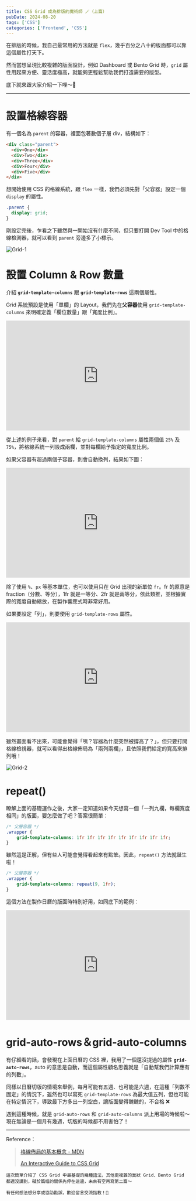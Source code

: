 ```yaml
---
title: CSS Grid 成為排版的魔術師 🪄（上篇）
pubDate: 2024-08-20
tags: ['CSS']
categories: ['Frontend', 'CSS']
---
```


在排版的時候，我自己最常用的方法就是 `flex`，幾乎百分之八十的版面都可以靠這個屬性打天下。

然而當想呈現比較複雜的版面設計，例如 Dashboard 或 Bento Grid 時，`grid` 屬性用起來方便、靈活度極高，就能夠更輕鬆幫助我們打造需要的版型。

底下就來跟大家介紹一下哩～🙌

---

# 設置格線容器

有一個名為 `parent` 的容器，裡面包著數個子層 div，結構如下：

```html
<div class="parent">
  <div>One</div>
  <div>Two</div>
  <div>Three</div>
  <div>Four</div>
  <div>Five</div>
</div>
```

想開始使用 CSS 的格線系統，跟 `flex` 一樣，我們必須先對「父容器」設定一個 `display` 的屬性。

```css
.parent {
  display: grid;
}
```

剛設定完後，乍看之下雖然與一開始沒有什麼不同，但只要打開 Dev Tool 中的格線檢測器，就可以看到 `parent` 旁邊多了小標示。

![Grid-1](./grid-1.png)

# 設置 Column & Row 數量

介紹 **`grid-template-columns`** 跟 **`grid-template-rows`** 這兩個屬性。

Grid 系統預設是使用「單欄」的 Layout，我們先在**父容器**使用 `grid-template-columns` 來明確定義「欄位數量」跟「寬度比例」。

<iframe height="300" style="width: 100%;" scrolling="no" title="Grid Basic - 設置格線容器" src="https://codepen.io/mini891110/embed/wvLyOYb?default-tab=html%2Cresult" frameborder="no" loading="lazy" allowtransparency="true" allowfullscreen="true">
  See the Pen <a href="https://codepen.io/mini891110/pen/wvLyOYb">
  Grid Basic - 設置格線容器</a> by Qiuuuu2 (<a href="https://codepen.io/mini891110">@mini891110</a>)
  on <a href="https://codepen.io">CodePen</a>.
</iframe>

從上述的例子來看，對 `parent` 給 `grid-template-columns` 屬性兩個值 `25%` 及 `75%`，將格線系統一列設成兩欄，並對每欄給予指定的寬度比例。

如果父容器有超過兩個子容器，則會自動換列，結果如下圖：

<iframe height="300" style="width: 100%;" scrolling="no" title="Grid Basic - 設置 Column &amp; Row（自動換行）" src="https://codepen.io/mini891110/embed/RwzQObE?default-tab=html%2Cresult" frameborder="no" loading="lazy" allowtransparency="true" allowfullscreen="true">
  See the Pen <a href="https://codepen.io/mini891110/pen/RwzQObE">
  Grid Basic - 設置 Column &amp; Row（自動換行）</a> by Qiuuuu2 (<a href="https://codepen.io/mini891110">@mini891110</a>)
  on <a href="https://codepen.io">CodePen</a>.
</iframe>

除了使用 `%`、`px` 等基本單位，也可以使用只在 Grid 出現的新單位 `fr`。fr 的原意是 fraction（分數、等分），1fr 就是一等分、2fr 就是兩等分，依此類推，並根據實際的寬度自動縮放，在製作響應式時非常好用。

如果要設定「列」，則要使用 `grid-template-rows` 屬性。

<iframe height="300" style="width: 100%;" scrolling="no" title="Grid Basic - grid-template-rows" src="https://codepen.io/mini891110/embed/zYVRXGE?default-tab=html%2Cresult" frameborder="no" loading="lazy" allowtransparency="true" allowfullscreen="true">
  See the Pen <a href="https://codepen.io/mini891110/pen/zYVRXGE">
  Grid Basic - grid-template-rows</a> by Qiuuuu2 (<a href="https://codepen.io/mini891110">@mini891110</a>)
  on <a href="https://codepen.io">CodePen</a>.
</iframe>

雖然畫面看不出來，可能會覺得「咦？容器為什麼突然被撐高了？」，但只要打開格線檢視器，就可以看得出格線佈局為「兩列兩欄」，且依照我們給定的寬高來排列哦！

![Grid-2](./grid-2.png)

# repeat()

瞭解上面的基礎運作之後，大家一定知道如果今天想寫一個「一列九欄，每欄寬度相同」的版面，要怎麼做了吧？答案很簡單：

```css
/* 父層容器 */
.wrapper {
    grid-template-columns: 1fr 1fr 1fr 1fr 1fr 1fr 1fr 1fr 1fr;
}
```

雖然這是正解，但有些人可能會覺得看起來有點笨。因此，`repeat()` 方法就誕生啦！

```css
/* 父層容器 */
.wrapper {
    grid-template-columns: repeat(9, 1fr);
}
```

這個方法在製作日曆的版面時特別好用，如同底下的範例：

<iframe height="300" style="width: 100%;" scrolling="no" title="Grid Basic - repeat()" src="https://codepen.io/mini891110/embed/GRbQLNb?default-tab=html%2Cresult" frameborder="no" loading="lazy" allowtransparency="true" allowfullscreen="true">
  See the Pen <a href="https://codepen.io/mini891110/pen/GRbQLNb">
  Grid Basic - repeat()</a> by Qiuuuu2 (<a href="https://codepen.io/mini891110">@mini891110</a>)
  on <a href="https://codepen.io">CodePen</a>.
</iframe>

# grid-auto-rows＆grid-auto-columns

有仔細看的話，會發現在上面日曆的 CSS 裡，我用了一個還沒提過的屬性 **`grid-auto-rows`**，auto 的意思是自動，而這個屬性顧名思義就是「自動幫我們計算應有的列數」。

同樣以日曆切版的情境來舉例，每月可能有五週、也可能是六週，在這種「列數不固定」的情況下，雖然也可以寫死 `grid-template-rows` 為最大值五列，但也可能在特定情況下，導致最下方多出一列空白，讓版面變得醜醜的，不合格 ❌

遇到這種時候，就是 `grid-auto-rows` 和 `grid-auto-columns` 派上用場的時候啦～現在無論是一個月有幾週，切版的時候都不用害怕了！

---

Reference：

> [格線佈局的基本概念 - MDN](https://developer.mozilla.org/zh-TW/docs/Web/CSS/CSS_grid_layout/Basic_concepts_of_grid_layout#%E6%A0%BC%E7%B7%9A%E5%AE%B9%E5%99%A8)
>
> [An Interactive Guide to CSS Grid](https://www.joshwcomeau.com/css/interactive-guide-to-grid/#being-mindful-of-keyboard-users-8)

```
這次簡單介紹了 CSS Grid 中最基礎的幾種語法，其他更複雜的巢狀 Grid、Bento Grid 都還沒講到，礙於篇幅的關係先停在這邊，未來有空再寫第二篇～

有任何想法想分享或協助勘誤，歡迎留言交流指教！🍋
```